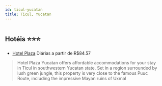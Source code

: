 ```yaml
---
id: ticul-yucatan
title: Ticul, Yucatan
---
```


<center><img src="https://assets.cosmos-data.com/7/11b88119270362ded8680f4b6244c4b2/MXJ1M4.jpg" alt="" /></center>


## Hotéis ⭐️⭐️⭐️

-    [Hotel Plaza](https://www.hurb.com/aud/https://www.hurb.com/hoteis/ticul/hotel-plaza-JNP-JP881017?cmp=18055) Diárias a partir de R$84.57
   > Hotel Plaza Yucatan offers affordable accommodations for your stay in Ticul in southwestern Yucatan state. Set in a region surrounded by lush green jungle, this property is very close to the famous Puuc Route, including the impressive Mayan ruins of Uxmal
